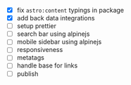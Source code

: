 - [x] fix `astro:content` typings in package
- [x] add back data integrations
- [ ] setup prettier
- [ ] search bar using alpinejs
- [ ] mobile sidebar using alpinejs
- [ ] responsiveness
- [ ] metatags
- [ ] handle base for links
- [ ] publish